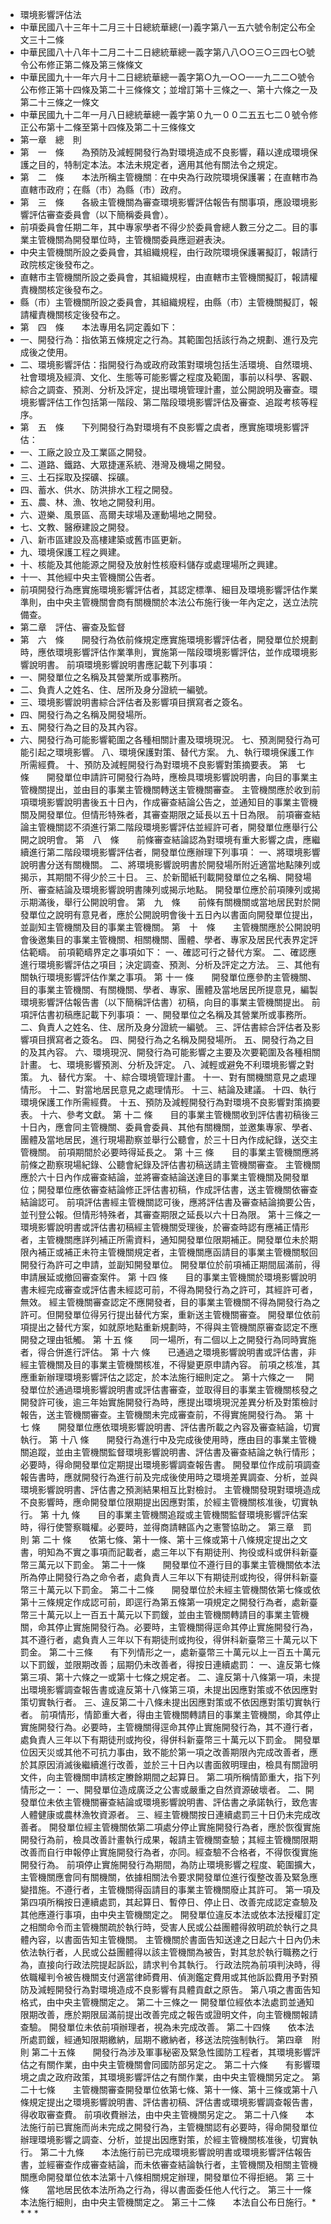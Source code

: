 * 環境影響評估法
* 中華民國八十三年十二月三十日總統華總(一)義字第八一五六號令制定公布全文三十二條
* 中華民國八十八年十二月二十二日總統華總一義字第八八○○三○三四七○號令公布修正第二條及第三條條文
* 中華民國九十一年六月十二日總統華總一義字第○九一○○一一九二二○號令公布修正第十四條及第二十三條條文；並增訂第十三條之一、第十六條之一及第二十三條之一條文
* 中華民國九十二年一月八日總統華總一義字第０九一００二五五七二０號令修正公布第十二條至第十四條及第二十三條條文
* 第一章　總　則
* 第　一　條　　為預防及減輕開發行為對環境造成不良影響，藉以達成環境保護之目的，特制定本法。本法未規定者，適用其他有關法令之規定。
* 第　二　條　　本法所稱主管機關︰在中央為行政院環境保護署；在直轄巿為直轄巿政府；在縣（巿）為縣（巿）政府。
* 第　三　條　　各級主管機關為審查環境影響評估報告有關事項，應設環境影響評估審查委員會（以下簡稱委員會）。
* 前項委員會任期二年，其中專家學者不得少於委員會總人數三分之二。目的事業主管機關為開發單位時，主管機關委員應迴避表決。
* 中央主管機關所設之委員會，其組織規程，由行政院環境保護署擬訂，報請行政院核定後發布之。
* 直轄巿主管機關所設之委員會，其組織規程，由直轄巿主管機關擬訂，報請權責機關核定後發布之。
* 縣（巿）主管機關所設之委員會，其組織規程，由縣（巿）主管機關擬訂，報請權責機關核定後發布之。
* 第　四　條　　本法專用名詞定義如下：
* 一、開發行為：指依第五條規定之行為。其範圍包括該行為之規劃、進行及完成後之使用。
* 二、環境影響評估：指開發行為或政府政策對環境包括生活環境、自然環境、社會環境及經濟、文化、生態等可能影響之程度及範圍，事前以科學、客觀、綜合之調查、預測、分析及評定，提出環境管理計畫，並公開說明及審查。環境影響評估工作包括第一階段、第二階段環境影響評估及審查、追蹤考核等程序。
* 第　五　條　　下列開發行為對環境有不良影響之虞者，應實施環境影響評估：
* 一、工廠之設立及工業區之開發。
* 二、道路、鐵路、大眾捷運系統、港灣及機場之開發。
* 三、土石採取及探礦、採礦。
* 四、蓄水、供水、防洪排水工程之開發。
* 五、農、林、漁、牧地之開發利用。
* 六、遊樂、風景區、高爾夫球場及運動場地之開發。
* 七、文教、醫療建設之開發。
* 八、新市區建設及高樓建築或舊市區更新。
* 九、環境保護工程之興建。
* 十、核能及其他能源之開發及放射性核廢料儲存或處理場所之興建。
* 十一、其他經中央主管機關公告者。
* 前項開發行為應實施環境影響評估者，其認定標準、細目及環境影響評估作業準則，由中央主管機關會商有關機關於本法公布施行後一年內定之，送立法院備查。
* 第二章　評估、審查及監督
* 第　六　條　　開發行為依前條規定應實施環境影響評估者，開發單位於規劃時，應依環境影響評估作業準則，實施第一階段環境影響評估，並作成環境影響說明書。
前項環境影響說明書應記載下列事項：
* 一、開發單位之名稱及其營業所或事務所。
* 二、負責人之姓名、住、居所及身分證統一編號。
* 三、環境影響說明書綜合評估者及影響項目撰寫者之簽名。
* 四、開發行為之名稱及開發場所。
* 五、開發行為之目的及其內容。
* 六、開發行為可能影響範圍之各種相關計畫及環境現況。
七、預測開發行為可能引起之環境影響。
八、環境保護對策、替代方案。
九、執行環境保護工作所需經費。
十、預防及減輕開發行為對環境不良影響對策摘要表。
第　七　條　　開發單位申請許可開發行為時，應檢具環境影響說明書，向目的事業主管機關提出，並由目的事業主管機關轉送主管機關審查。
主管機關應於收到前項環境影響說明書後五十日內，作成審查結論公告之，並通知目的事業主管機關及開發單位。但情形特殊者，其審查期限之延長以五十日為限。
前項審查結論主管機關認不須進行第二階段環境影響評估並經許可者，開發單位應舉行公開之說明會。
第　八　條　　前條審查結論認為對環境有重大影響之虞，應繼續進行第二階段環境影響評估者，開發單位應辦理下列事項：
一、將環境影響說明書分送有關機關。
二、將環境影響說明書於開發場所附近適當地點陳列或揭示，其期間不得少於三十日。
三、於新聞紙刊載開發單位之名稱、開發場所、審查結論及環境影響說明書陳列或揭示地點。
開發單位應於前項陳列或揭示期滿後，舉行公開說明會。
第　九　條　　前條有關機關或當地居民對於開發單位之說明有意見者，應於公開說明會後十五日內以書面向開發單位提出，並副知主管機關及目的事業主管機關。
第　十　條　　主管機關應於公開說明會後邀集目的事業主管機關、相關機關、團體、學者、專家及居民代表界定評估範疇。
前項範疇界定之事項如下：
一、確認可行之替代方案。
二、確認應進行環境影響評估之項目；決定調查、預測、分析及評定之方法。
三、其他有關執行環境影響評估作業之事項。
第 十一 條　　開發單位應參酌主管機關、目的事業主管機關、有關機關、學者、專家、團體及當地居民所提意見，編製環境影響評估報告書（以下簡稱評估書）初稿，向目的事業主管機關提出。
前項評估書初稿應記載下列事項：
一、開發單位之名稱及其營業所或事務所。
二、負責人之姓名、住、居所及身分證統一編號。
三、評估書綜合評估者及影響項目撰寫者之簽名。
四、開發行為之名稱及開發場所。
五、開發行為之目的及其內容。
六、環境現況、開發行為可能影響之主要及次要範圍及各種相關計畫。
七、環境影響預測、分析及評定。
八、減輕或避免不利環境影響之對策。
九、替代方案。
十、綜合環境管理計畫。
十一、對有關機關意見之處理情形。
十二、對當地居民意見之處理情形。
十三、結論及建議。
十四、執行環境保護工作所需經費。
十五、預防及減輕開發行為對環境不良影響對策摘要表。
十六、參考文獻。
第 十二 條　　目的事業主管機關收到評估書初稿後三十日內，應會同主管機關、委員會委員、其他有關機關，並邀集專家、學者、團體及當地居民，進行現場勘察並舉行公聽會，於三十日內作成紀錄，送交主管機關。
前項期間於必要時得延長之。
第 十三 條　　目的事業主管機關應將前條之勘察現場紀錄、公聽會紀錄及評估書初稿送請主管機關審查。
主管機關應於六十日內作成審查結論，並將審查結論送達目的事業主管機關及開發單位；開發單位應依審查結論修正評估書初稿，作成評估書，送主管機關依審查結論認可。
前項評估書經主管機關認可後，應將評估書及審查結論摘要公告，並刊登公報。但情形特殊者，其審查期限之延長以六十日為限。
第十三條之一    環境影響說明書或評估書初稿經主管機關受理後，於審查時認有應補正情形者，主管機關應詳列補正所需資料，通知開發單位限期補正。開發單位未於期限內補正或補正未符主管機關規定者，主管機關應函請目的事業主管機關駁回開發行為許可之申請，並副知開發單位。
開發單位於前項補正期間屆滿前，得申請展延或撤回審查案件。
第 十四 條　　目的事業主管機關於環境影響說明書未經完成審查或評估書未經認可前，不得為開發行為之許可，其經許可者，無效。
經主管機關審查認定不應開發者，目的事業主管機關不得為開發行為之許可。但開發單位得另行提出替代方案，重新送主管機關審查。
開發單位依前項提出之替代方案，如就原地點重新規劃時，不得與主管機關原審查認定不應開發之理由牴觸。
第 十五 條　　同一場所，有二個以上之開發行為同時實施者，得合併進行評估。
第 十六 條　　已通過之環境影響說明書或評估書，非經主管機關及目的事業主管機關核准，不得變更原申請內容。
前項之核准，其應重新辦理環境影響評估之認定，於本法施行細則定之。
第十六條之一　  開發單位於通過環境影響說明書或評估書審查，並取得目的事業主管機關核發之開發許可後，逾三年始實施開發行為時，應提出環境現況差異分析及對策檢討報告，送主管機關審查。主管機關未完成審查前，不得實施開發行為。
第 十七 條　　開發單位應依環境影響說明書、評估書所載之內容及審查結論，切實執行。
第 十八 條　　開發行為進行中及完成後使用時，應由目的事業主管機關追蹤，並由主管機關監督環境影響說明書、評估書及審查結論之執行情形；必要時，得命開發單位定期提出環境影響調查報告書。
開發單位作成前項調查報告書時，應就開發行為進行前及完成後使用時之環境差異調查、分析，並與環境影響說明書、評估書之預測結果相互比對檢討。
主管機關發現對環境造成不良影響時，應命開發單位限期提出因應對策，於經主管機關核准後，切實執行。
第 十九 條　　目的事業主管機關追蹤或主管機關監督環境影響評估案時，得行使警察職權。必要時，並得商請轄區內之憲警協助之。
第三章　罰　　則
第 二十 條　　依第七條、第十一條、第十三條或第十八條規定提出之文書，明知為不實之事項而記載者，處三年以下有期徒刑、拘役或科或併科新臺幣三萬元以下罰金。
第二十一條　　開發單位不遵行目的事業主管機關依本法所為停止開發行為之命令者，處負責人三年以下有期徒刑或拘役，得併科新臺幣三十萬元以下罰金。
第二十二條　　開發單位於未經主管機關依第七條或依第十三條規定作成認可前，即逕行為第五條第一項規定之開發行為者，處新臺幣三十萬元以上一百五十萬元以下罰鍰，並由主管機關轉請目的事業主管機關，命其停止實施開發行為。必要時，主管機關得逕命其停止實施開發行為，其不遵行者，處負責人三年以下有期徒刑或拘役，得併科新臺幣三十萬元以下罰金。
第二十三條　　有下列情形之一，處新臺幣三十萬元以上一百五十萬元以下罰鍰，並限期改善；屆期仍未改善者，得按日連續處罰：
一、違反第七條第三項、第十六條之一或第十七條之規定者。
二、違反第十八條第一項，未提出環境影響調查報告書或違反第十八條第三項，未提出因應對策或不依因應對策切實執行者。
三、違反第二十八條未提出因應對策或不依因應對策切實執行者。
前項情形，情節重大者，得由主管機關轉請目的事業主管機關，命其停止實施開發行為。必要時，主管機關得逕命其停止實施開發行為，其不遵行者，處負責人三年以下有期徒刑或拘役，得併科新臺幣三十萬元以下罰金。
開發單位因天災或其他不可抗力事由，致不能於第一項之改善期限內完成改善者，應於其原因消滅後繼續進行改善，並於三十日內以書面敘明理由，檢具有關證明文件，向主管機關申請核定賸餘期間之起算日。
第二項所稱情節重大，指下列情形之一：
一、開發單位造成廣泛之公害或嚴重之自然資源破壞者。
二、開發單位未依主管機關審查結論或環境影響說明書、評估書之承諾執行，致危害人體健康或農林漁牧資源者。
三、經主管機關按日連續處罰三十日仍未完成改善者。
開發單位經主管機關依第二項處分停止實施開發行為者，應於恢復實施開發行為前，檢具改善計畫執行成果，報請主管機關查驗；其經主管機關限期改善而自行申報停止實施開發行為者，亦同。經查驗不合格者，不得恢復實施開發行為。
前項停止實施開發行為期間，為防止環境影響之程度、範圍擴大，主管機關應會同有關機關，依據相關法令要求開發單位進行復整改善及緊急應變措施。不遵行者，主管機關得函請目的事業主管機關廢止其許可。
第一項及第四項所稱按日連續處罰，其起算日、暫停日、停止日、改善完成認定查驗及其他應遵行事項，由中央主管機關定之。
開發單位違反本法或依本法授權訂定之相關命令而主管機關疏於執行時，受害人民或公益團體得敘明疏於執行之具體內容，以書面告知主管機關。
主管機關於書面告知送達之日起六十日內仍未依法執行者，人民或公益團體得以該主管機關為被告，對其怠於執行職務之行為，直接向行政法院提起訴訟，請求判令其執行。
行政法院為前項判決時，得依職權判令被告機關支付適當律師費用、偵測鑑定費用或其他訴訟費用予對預防及減輕開發行為對環境造成不良影響有具體貢獻之原告。
第八項之書面告知格式，由中央主管機關定之。
第二十三條之一  開發單位經依本法處罰並通知限期改善，應於期限屆滿前提出改善完成之報告或證明文件，向主管機關報請查驗。
    開發單位未依前項辦理者，視為未完成改善。
第二十四條　　依本法所處罰鍰，經通知限期繳納，屆期不繳納者，移送法院強制執行。
第四章　附　則
第二十五條　　開發行為涉及軍事秘密及緊急性國防工程者，其環境影響評估之有關作業，由中央主管機關會同國防部另定之。
第二十六條　　有影響環境之虞之政府政策，其環境影響評估之有關作業，由中央主管機關另定之。
第二十七條　　主管機關審查開發單位依第七條、第十一條、第十三條或第十八條規定提出之環境影響說明書、評估書初稿、評估書或環境影響調查報告書，得收取審查費。
前項收費辦法，由中央主管機關另定之。
第二十八條　　本法施行前已實施而尚未完成之開發行為，主管機關認有必要時，得命開發單位辦理環境影響之調查、分析，並提出因應對策，於經主管機關核准後，切實執行。
第二十九條　　本法施行前已完成環境影響說明書或環境影響評估報告書，並經審查作成審查結論，而未依審查結論執行者，主管機關及相關主管機關應命開發單位依本法第十八條相關規定辦理，開發單位不得拒絕。
第 三十 條　　當地居民依本法所為之行為，得以書面委任他人代行之。
第三十一條　　本法施行細則，由中央主管機關定之。
第三十二條　　本法自公布日施行。* * * * 
